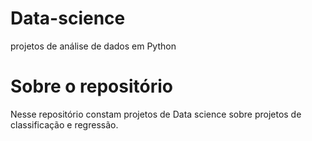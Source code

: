 # Data-science
projetos de análise de dados em Python

# Sobre o repositório

Nesse repositório constam projetos de Data science sobre projetos de classificação e regressão.
